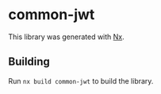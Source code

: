 # common-jwt

This library was generated with [Nx](https://nx.dev).

## Building

Run `nx build common-jwt` to build the library.
